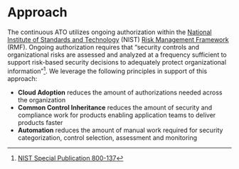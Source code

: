 # Approach

The continuous ATO utilizes ongoing authorization within the [National Institute of Standards and Technology](https://www.nist.gov/) (NIST)
[Risk Management Framework](https://csrc.nist.gov/projects/risk-management) (RMF). Ongoing authorization requires that 
“security controls and organizational risks are assessed and analyzed at a frequency sufficient to support risk-based 
security decisions to adequately protect organizational information”[^1]. We leverage the following principles in support 
of this approach:

- **Cloud Adoption** reduces the amount of authorizations needed across the organization
- **Common Control Inheritance** reduces the amount of security and compliance work for products enabling application 
teams to deliver products faster
- **Automation** reduces the amount of manual work required for security categorization, control selection, assessment
and monitoring


[^1]:[NIST Special Publication 800-137](https://nvlpubs.nist.gov/nistpubs/Legacy/SP/nistspecialpublication800-137.pdf)